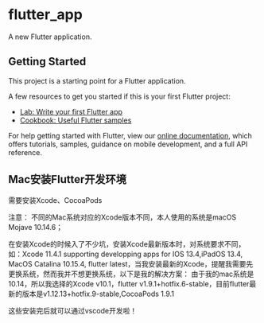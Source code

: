 <!--
 * @Author: your name
 * @Date: 2020-04-11 21:16:13
 * @LastEditTime: 2020-04-18 16:39:25
 * @LastEditors: Please set LastEditors
 * @Description: In User Settings Edit
 * @FilePath: /flutter_app/README.md
 -->
# flutter_app

A new Flutter application.

## Getting Started

This project is a starting point for a Flutter application.

A few resources to get you started if this is your first Flutter project:

- [Lab: Write your first Flutter app](https://flutter.dev/docs/get-started/codelab)
- [Cookbook: Useful Flutter samples](https://flutter.dev/docs/cookbook)

For help getting started with Flutter, view our
[online documentation](https://flutter.dev/docs), which offers tutorials,
samples, guidance on mobile development, and a full API reference.

## Mac安装Flutter开发环境
需要安装Xcode、CocoaPods

注意： 不同的Mac系统对应的Xcode版本不同，本人使用的系统是macOS Mojave 10.14.6；

在安装Xcode的时候入了不少坑，安装Xcode最新版本时，对系统要求不同，如：Xcode 11.4.1 supporting developping apps for IOS 13.4,iPadOS 13.4, MacOS Catalina 10.15.4, flutter latest，当我安装最新的Xcode，提醒我需要先更换系统，然而我并不想更换系统，以下是我的解决方案：
由于我的mac系统是10.14，所以我选择的Xcode v10.1，flutter v1.9.1+hotfix.6-stable，目前flutter最新的版本是v1.12.13+hotfix.9-stable,CocoaPods 1.9.1

这些安装完后就可以通过vscode开发啦！